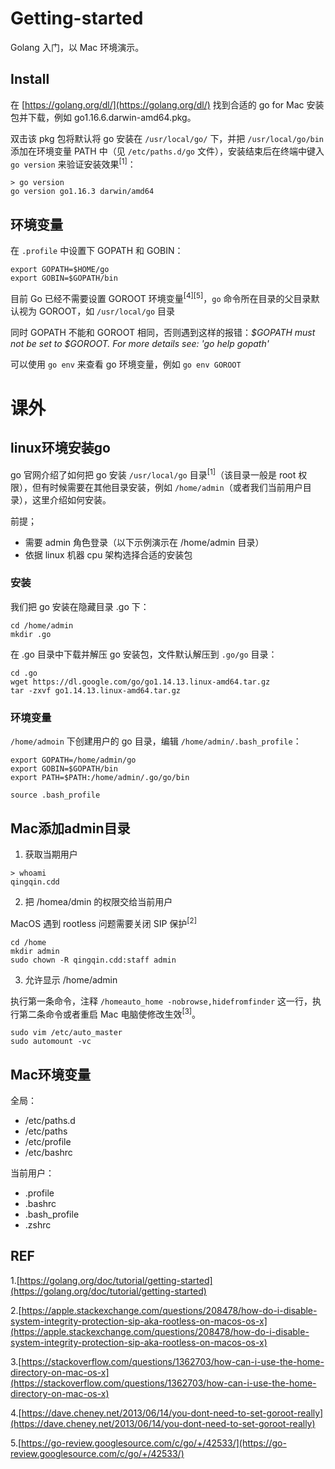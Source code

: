 # Getting-started
Golang 入门，以 Mac 环境演示。

## Install

在 [https://golang.org/dl/](https://golang.org/dl/) 找到合适的 go for Mac 安装包并下载，例如 go1.16.6.darwin-amd64.pkg。

双击该 pkg 包将默认将 go 安装在 `/usr/local/go/` 下，并把 `/usr/local/go/bin` 添加在环境变量 PATH 中（见 `/etc/paths.d/go` 文件），安装结束后在终端中键入 `go version` 来验证安装效果<sup>[1]</sup>：
```shell
> go version    
go version go1.16.3 darwin/amd64
```

## 环境变量

在 `.profile` 中设置下 GOPATH 和 GOBIN：
```
export GOPATH=$HOME/go
export GOBIN=$GOPATH/bin
```

目前 Go 已经不需要设置 GOROOT 环境变量<sup>[4]</sup><sup>[5]</sup>，`go` 命令所在目录的父目录默认视为 GOROOT，如 `/usr/local/go` 目录

同时 GOPATH 不能和 GOROOT 相同，否则遇到这样的报错：*$GOPATH must not be set to $GOROOT. For more details see: 'go help gopath'*

可以使用 `go env` 来查看 go 环境变量，例如 `go env GOROOT`

# 课外

## linux环境安装go

go 官网介绍了如何把 go 安装 `/usr/local/go` 目录<sup>[1]</sup>（该目录一般是 root 权限），但有时候需要在其他目录安装，例如 `/home/admin`（或者我们当前用户目录），这里介绍如何安装。

前提；
- 需要 admin 角色登录（以下示例演示在 /home/admin 目录）
- 依据 linux 机器 cpu 架构选择合适的安装包

### 安装

我们把 go 安装在隐藏目录 .go 下：
```
cd /home/admin
mkdir .go
```

在 .go 目录中下载并解压 go 安装包，文件默认解压到 `.go/go` 目录：
```
cd .go
wget https://dl.google.com/go/go1.14.13.linux-amd64.tar.gz
tar -zxvf go1.14.13.linux-amd64.tar.gz 
```

### 环境变量

`/home/admoin` 下创建用户的 go 目录，编辑 `/home/admin/.bash_profile`：

```
export GOPATH=/home/admin/go
export GOBIN=$GOPATH/bin
export PATH=$PATH:/home/admin/.go/go/bin
```

```
source .bash_profile
```

## Mac添加admin目录

1. 获取当期用户

```shell
> whoami
qingqin.cdd
```

2. 把 /homea/dmin 的权限交给当前用户

MacOS 遇到 rootless 问题需要关闭 SIP 保护<sup>[2]</sup>

```shell
cd /home
mkdir admin
sudo chown -R qingqin.cdd:staff admin
```

3. 允许显示 /home/admin

执行第一条命令，注释 `/homeauto_home -nobrowse,hidefromfinder` 这一行，执行第二条命令或者重启 Mac 电脑使修改生效<sup>[3]</sup>。
```shell
sudo vim /etc/auto_master 
sudo automount -vc 
```

## Mac环境变量
全局：
- /etc/paths.d
- /etc/paths
- /etc/profile
- /etc/bashrc

当前用户：
- .profile
- .bashrc
- .bash_profile
- .zshrc

## REF

1.[https://golang.org/doc/tutorial/getting-started](https://golang.org/doc/tutorial/getting-started)

2.[https://apple.stackexchange.com/questions/208478/how-do-i-disable-system-integrity-protection-sip-aka-rootless-on-macos-os-x](https://apple.stackexchange.com/questions/208478/how-do-i-disable-system-integrity-protection-sip-aka-rootless-on-macos-os-x)

3.[https://stackoverflow.com/questions/1362703/how-can-i-use-the-home-directory-on-mac-os-x](https://stackoverflow.com/questions/1362703/how-can-i-use-the-home-directory-on-mac-os-x)

4.[https://dave.cheney.net/2013/06/14/you-dont-need-to-set-goroot-really](https://dave.cheney.net/2013/06/14/you-dont-need-to-set-goroot-really)

5.[https://go-review.googlesource.com/c/go/+/42533/](https://go-review.googlesource.com/c/go/+/42533/)
